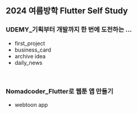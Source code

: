 2024 여름방학 Flutter Self Study
---
### UDEMY_기획부터 개발까지 한 번에 도전하는 ...
- first_project
- business_card
- archive idea
- daily_news
<br>

### Nomadcoder_Flutter로 웹툰 앱 만들기
- webtoon app
